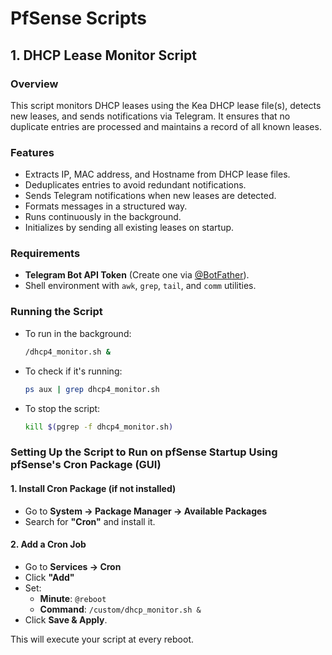 # PfSense Scripts

## 1. DHCP Lease Monitor Script

### Overview
This script monitors DHCP leases using the Kea DHCP lease file(s), detects new leases, and sends notifications via Telegram. It ensures that no duplicate entries are processed and maintains a record of all known leases.

### Features
- Extracts IP, MAC address, and Hostname from DHCP lease files.
- Deduplicates entries to avoid redundant notifications.
- Sends Telegram notifications when new leases are detected.
- Formats messages in a structured way.
- Runs continuously in the background.
- Initializes by sending all existing leases on startup.

### Requirements
- **Telegram Bot API Token** (Create one via [@BotFather](https://t.me/BotFather)).
- Shell environment with `awk`, `grep`, `tail`, and `comm` utilities.

### Running the Script
- To run in the background:
  ```sh
  /dhcp4_monitor.sh &
  ```
- To check if it's running:
  ```sh
  ps aux | grep dhcp4_monitor.sh
  ```
- To stop the script:
  ```sh
  kill $(pgrep -f dhcp4_monitor.sh)
  ```

### Setting Up the Script to Run on pfSense Startup Using pfSense's Cron Package (GUI)

#### 1. Install Cron Package (if not installed)
- Go to **System → Package Manager → Available Packages**
- Search for **"Cron"** and install it.

#### 2. Add a Cron Job
- Go to **Services → Cron**
- Click **"Add"**
- Set:
  - **Minute**: `@reboot`
  - **Command**: `/custom/dhcp_monitor.sh &`
- Click **Save & Apply**.

This will execute your script at every reboot.

